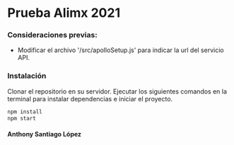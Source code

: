 # Prueba Alimx 2021


### Consideraciones previas:
 - Modificar el archivo '/src/apolloSetup.js' para indicar la url del servicio API.

### Instalación

Clonar el repositorio en su servidor.
Ejecutar los siguientes comandos en la terminal para instalar dependencias e iniciar el proyecto.
```sh
npm install 
npm start
```
#### Anthony Santiago López